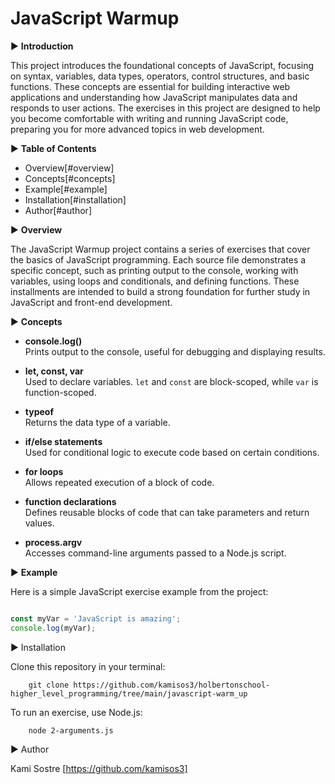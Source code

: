# JavaScript Warmup

▶ **Introduction**

This project introduces the foundational concepts of JavaScript, focusing on syntax, variables, data types, operators, control structures, and basic functions. These concepts are essential for building interactive web applications and understanding how JavaScript manipulates data and responds to user actions. The exercises in this project are designed to help you become comfortable with writing and running JavaScript code, preparing you for more advanced topics in web development.

▶ **Table of Contents**

- Overview[#overview]
- Concepts[#concepts]
- Example[#example]
- Installation[#installation]
- Author[#author]



▶ **Overview**

The JavaScript Warmup project contains a series of exercises that cover the basics of JavaScript programming. Each source file demonstrates a specific concept, such as printing output to the console, working with variables, using loops and conditionals, and defining functions. These installments are intended to build a strong foundation for further study in JavaScript and front-end development.


▶ **Concepts**

- **console.log()**  
  Prints output to the console, useful for debugging and displaying results.

- **let, const, var**  
  Used to declare variables. `let` and `const` are block-scoped, while `var` is function-scoped.

- **typeof**  
  Returns the data type of a variable.

- **if/else statements**  
  Used for conditional logic to execute code based on certain conditions.

- **for loops**  
  Allows repeated execution of a block of code.

- **function declarations**  
  Defines reusable blocks of code that can take parameters and return values.

- **process.argv**  
  Accesses command-line arguments passed to a Node.js script.


▶ **Example**

Here is a simple JavaScript exercise example from the project:

```javascript

const myVar = 'JavaScript is amazing';
console.log(myVar);

```

▶ Installation

Clone this repository in your terminal:

        git clone https://github.com/kamisos3/holbertonschool-higher_level_programming/tree/main/javascript-warm_up

To run an exercise, use Node.js:

        node 2-arguments.js

▶ Author

Kami Sostre [https://github.com/kamisos3]